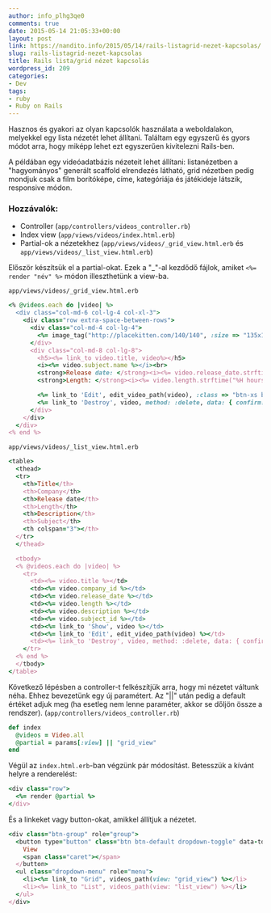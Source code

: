 ```yaml
---
author: info_plhg3qe0
comments: true
date: 2015-05-14 21:05:33+00:00
layout: post
link: https://nandito.info/2015/05/14/rails-listagrid-nezet-kapcsolas/
slug: rails-listagrid-nezet-kapcsolas
title: Rails lista/grid nézet kapcsolás
wordpress_id: 209
categories:
- Dev
tags:
- ruby
- Ruby on Rails
---
```


Hasznos és gyakori az olyan kapcsolók használata a weboldalakon, melyekkel egy lista nézetét lehet állítani. Találtam egy egyszerű és gyors módot arra, hogy miképp lehet ezt egyszerűen kivitelezni Rails-ben.

A példában egy videóadatbázis nézeteit lehet állítani: listanézetben a "hagyományos" generált scaffold elrendezés látható, grid nézetben pedig mondjuk csak a film borítóképe, címe, kategóriája és játékideje látszik, responsive módon.

### Hozzávalók:

* Controller (`app/controllers/videos_controller.rb`)
* Index view (`app/views/videos/index.html.erb`)
* Partial-ok a nézetekhez (`app/views/videos/_grid_view.html.erb` és `app/views/videos/_list_view.html.erb`)


Először készítsük el a partial-okat. Ezek a "_"-al kezdődő fájlok, amiket `<%= render "név" %>` módon illeszthetünk a view-ba.

`app/views/videos/_grid_view.html.erb`

```ruby
<% @videos.each do |video| %>
  <div class="col-md-6 col-lg-4 col-xl-3">
    <div class="row extra-space-between-rows">
      <div class="col-md-4 col-lg-4">
        <%= image_tag("http://placekitten.com/140/140", :size => "135x135", :class => "img-rounded img-responsive") %>
      </div>
      <div class="col-md-8 col-lg-8">
        <h5><%= link_to video.title, video%></h5>
        <i><%= video.subject.name %></i><br>
        <strong>Release date: </strong><i><%= video.release_date.strftime("%Y. %m. %d.") %></i><br>
        <strong>Length: </strong><i><%= video.length.strftime("%H hours %M minutes") %></i><br>

        <%= link_to 'Edit', edit_video_path(video), :class => "btn-xs btn-info" %>
        <%= link_to 'Destroy', video, method: :delete, data: { confirm: 'Are you sure?' }, :class => "btn-xs btn-danger" %>
      </div>
    </div>
  </div>
<% end %>
```

`app/views/videos/_list_view.html.erb`

```ruby
<table>
  <thead>
  <tr>
    <th>Title</th>
    <th>Company</th>
    <th>Release date</th>
    <th>Length</th>
    <th>Description</th>
    <th>Subject</th>
    <th colspan="3"></th>
  </tr>
  </thead>

  <tbody>
  <% @videos.each do |video| %>
    <tr>
      <td><%= video.title %></td>
      <td><%= video.company_id %></td>
      <td><%= video.release_date %></td>
      <td><%= video.length %></td>
      <td><%= video.description %></td>
      <td><%= video.subject_id %></td>
      <td><%= link_to 'Show', video %></td>
      <td><%= link_to 'Edit', edit_video_path(video) %></td>
      <td><%= link_to 'Destroy', video, method: :delete, data: { confirm: 'Are you sure?' } %></td>
    </tr>
  <% end %>
  </tbody>
</table>
```

Következő lépésben a controller-t felkészítjük arra, hogy mi nézetet váltunk néha. Ehhez bevezetünk egy új paramétert. Az "||" után pedig a default értéket adjuk meg (ha esetleg nem lenne paraméter, akkor se dőljön össze a rendszer). (`app/controllers/videos_controller.rb`)

```ruby
def index
  @videos = Video.all
  @partial = params[:view] || "grid_view"
end
```

Végül az `index.html.erb`-ban végzünk pár módosítást. Betesszük a kívánt helyre a renderelést:

```ruby
<div class="row">
  <%= render @partial %>
</div>
```

És a linkeket vagy button-okat, amikkel állítjuk a nézetet.

```ruby
<div class="btn-group" role="group">
  <button type="button" class="btn btn-default dropdown-toggle" data-toggle="dropdown" aria-expanded="false">
    View
    <span class="caret"></span>
  </button>
  <ul class="dropdown-menu" role="menu">
    <li><%= link_to "Grid", videos_path(view: "grid_view") %></li>
    <li><%= link_to "List", videos_path(view: "list_view") %></li>
  </ul>
</div>
```

